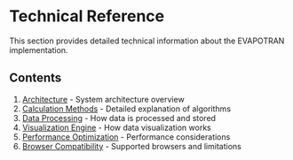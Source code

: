 # Technical Reference

This section provides detailed technical information about the EVAPOTRAN implementation.

## Contents

1. [Architecture](architecture.md) - System architecture overview
2. [Calculation Methods](calculation-methods.md) - Detailed explanation of algorithms
3. [Data Processing](data-processing.md) - How data is processed and stored
4. [Visualization Engine](visualization.md) - How data visualization works
5. [Performance Optimization](performance-optimization.md) - Performance considerations
6. [Browser Compatibility](browser-compatibility.md) - Supported browsers and limitations